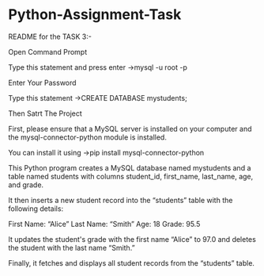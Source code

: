 # Python-Assignment-Task
README for the TASK 3:-

Open Command Prompt

Type this statement and press enter ->mysql -u root -p

Enter Your Password 

Type this statement ->CREATE DATABASE mystudents;

Then Satrt The Project


First, please ensure that a MySQL server is installed on your computer and the mysql-connector-python module is installed.

You can install it using ->pip install mysql-connector-python


This Python program creates a MySQL database named mystudents and a table named students with columns student_id, first_name, last_name, age, and grade. 

It then inserts a new student record into the “students” table with the following details:

First Name: “Alice” Last Name: “Smith” Age: 18 Grade: 95.5

It updates the student's grade with the first name “Alice” to 97.0 and deletes the student with the last name “Smith.”

Finally, it fetches and displays all student records from the “students” table.






